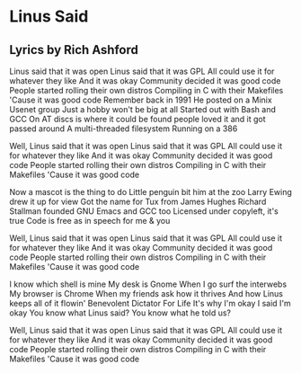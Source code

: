 # Linus Said 
## Lyrics by Rich Ashford

Linus said that it was open
Linus said that it was GPL
All could use it for whatever they like
And it was okay
Community decided it was good code
People started rolling their own distros
Compiling in C with their Makefiles
'Cause it was good code
Remember back in 1991
He posted on a Minix Usenet group
Just a hobby won't be big at all
Started out with Bash and GCC
On AT discs is where it could be found
people loved it and it got passed around
A multi-threaded filesystem
Running on a 386

Well, Linus said that it was open
Linus said that it was GPL
All could use it for whatever they like
And it was okay
Community decided it was good code
People started rolling their own distros
Compiling in C with their Makefiles
'Cause it was good code

Now a mascot is the thing to do
Little penguin bit him at the zoo
Larry Ewing drew it up for view
Got the name for Tux from James Hughes
Richard Stallman founded GNU
Emacs and GCC too
Licensed under copyleft, it's true
Code is free as in speech for me & you

Well, Linus said that it was open
Linus said that it was GPL
All could use it for whatever they like
And it was okay
Community decided it was good code
People started rolling their own distros
Compiling in C with their Makefiles
'Cause it was good code

I know which shell is mine
My desk is Gnome
When I go surf the interwebs
My browser is Chrome
When my friends ask how it thrives
And how Linus keeps all of it flowin'
Benevolent Dictator For Life
It's why I'm okay
I said I'm okay
You know what Linus said?
You know what he told us?

Well, Linus said that it was open
Linus said that it was GPL
All could use it for whatever they like
And it was okay
Community decided it was good code
People started rolling their own distros
Compiling in C with their Makefiles
'Cause it was good code
